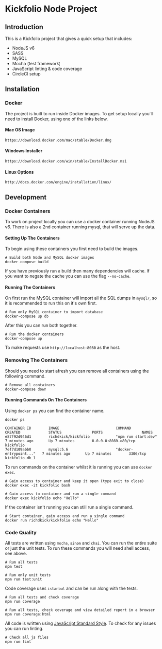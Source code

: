# Kickfolio Node Project

## Introduction

This is a Kickfolio project that gives a quick setup that includes:

- NodeJS v6
- SASS
- MySQL
- Mocha (test framework)
- JavaScript linting & code coverage
- CircleCI setup

## Installation

### Docker

The project is built to run inside Docker images. To get setup locally you'll need to install Docker, using one of the links below.

#### Mac OS Image
```
https://download.docker.com/mac/stable/Docker.dmg
```

#### Windows Installer
```
https://download.docker.com/win/stable/InstallDocker.msi
```

#### Linux Options
```
http://docs.docker.com/engine/installation/linux/
```

## Development

### Docker Containers

To work on project locally you can use a docker container running NodeJS v6. There is also a 2nd container running mysql, that will serve up the data.

#### Setting Up The Containers

To begin using these containers you first need to build the images.

```
# Build both Node and MySQL docker images
docker-compose build
```

If you have previously run a build then many dependencies will cache. If you want to negate the cache you can use the flag `--no-cache`.

#### Running The Containers

On first run the MySQL container will import all the SQL dumps in `mysql/`, so it is recommended to run this on it's own first.

```
# Run only MySQL container to import database
docker-compose up db
```

After this you can run both together.

```
# Run the docker containers
docker-compose up
```

To make requests use `http://localhost:8080` as the host.

### Removing The Containers

Should you need to start afresh you can remove all containers using the following command.

```
# Remove all containers
docker-compose down
```

#### Running Commands On The Containers

Using `docker ps` you can find the container name.

```
docker ps

CONTAINER ID        IMAGE                          COMMAND                  CREATED             STATUS              PORTS                  NAMES
e87f92d946d1        richdkick/kickfolio            "npm run start:dev"      7 minutes ago       Up 7 minutes        0.0.0.0:8080->80/tcp   kickfolio
7ef7d109abb0        mysql:5.6                      "docker-entrypoint..."   7 minutes ago       Up 7 minutes        3306/tcp               kickfolio_db_1
```

To run commands on the container whilst it is running you can use `docker exec`.

```
# Gain access to container and keep it open (type exit to close)
docker exec -it kickfolio bash

# Gain access to container and run a single command
docker exec kickfolio echo "Hello"
```

If the container isn't running you can still run a single command.

```
# Start container, gain access and run a single command
docker run richdkick/kickfolio echo "Hello"
```

### Code Quality

All tests are written using `mocha`, `sinon` and `chai`. You can run the entire suite or just the unit tests. To run these commands you will need shell access, see above.

```
# Run all tests
npm test

# Run only unit tests
npm run test:unit
```

Code coverage uses `istanbul` and can be run along with the tests.

```
# Run all tests and check coverage
npm run coverage

# Run all tests, check coverage and view detailed report in a browser
npm run coverage:html
```

All code is written using [JavaScript Standard Style](http://standardjs.com/rules.html). To check for any issues you can run linting.

```
# Check all js files
npm run lint
```
